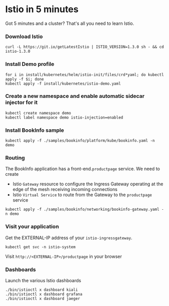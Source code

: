 # Istio in 5 minutes

Got 5 minutes and a cluster? That's all you need to learn Istio.

### Download Istio 
```
curl -L https://git.io/getLatestIstio | ISTIO_VERSION=1.3.0 sh - && cd istio-1.3.0
```

### Install Demo profile
```
for i in install/kubernetes/helm/istio-init/files/crd*yaml; do kubectl apply -f $i; done
kubectl apply -f install/kubernetes/istio-demo.yaml
```

### Create a new namespace and enable automatic sidecar injector for it
```
kubectl create namespace demo
kubectl label namespace demo istio-injection=enabled
```

### Install BookInfo sample
```
kubectl apply -f ./samples/bookinfo/platform/kube/bookinfo.yaml -n demo
```

### Routing

The BookInfo application has a front-end.`productpage` service. We need to create 
 - Istio `Gateway` resource to configure the Ingress Gateway operating at the edge of the mesh receiving incoming connections
 - Istio `Virtual Service` to route from the Gateway to the `productpage` service
 
 ```
 kubectl apply -f ./samples/bookinfo/networking/bookinfo-gateway.yaml -n demo
 ```
 
 ### Visit your application
 
Get the EXTERNAL-IP address of your `istio-ingressgateway`.
 ```
kubectl get svc -n istio-system
```

Visit `http://<EXTERNAL-IP>/productpage` in your browser
 
 ### Dashboards
 
 Launch the various Istio dashboards
 ```
 ./bin/istioctl x dashboard kiali
 ./bin/istioctl x dashboard grafana
 ./bin/istioctl x dashboard jaeger
 ```
